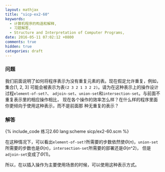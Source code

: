 ```yaml
---
layout: mathjax
title: "sicp-ex2-60"
keywords:
  - 计算机程序的构造和解释,
  - 习题解答,
  - Structure and Interpretation of Computer Programs,
date: 2016-05-11 07:02:12 +0800
comments: true
hidden: true
categories: draft
---
```


### 问题

我们前面说明了如何将程序表示为没有重复元素的表。现在假定允许重复，例如，集合[1, 2, 3]
可能会被表示为表`(2 3 2 1 3 2 2)`。请为在这种表示上的操作设计过程`element-of-set?`、
`adjoin-set`、`union-set`和`intersection-set`。与前面不重复表示里的相应操作相比，
现在各个操作的效率怎么样？在什么样的程序里面你更倾向于使用这种表示，而不是前面那
种无重复的表示？

### 解答

{% include_code 练习2.60 lang:scheme sicp/ex2-60.scm %}

在这种情况下，可以看出`element-of-set?`所需要的步数依然使$\Theta (n)$，`union-set`
所需要的步数也是$\Theta (n)$，`intersection-set`所需要的部署还是$\Theta (n\^2)$，
但是`adjoin-set`变成了$\Theta (1)$。

所以，在以插入操作为主要使用场景的时候，可以使用这种表示方式。
